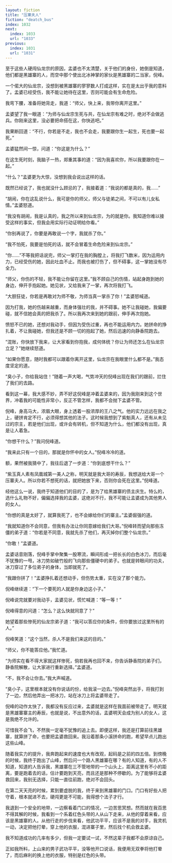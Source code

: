 ```yaml
---
layout: fiction
title: "压寨夫人"
fiction: "deatch_bus"
index: 1032
next:
  index: 1033
  url: "1033"
previous:
  index: 1031
  url: "1031"
---
```

至于这些人硬闯仙龙宗的原因，孟婆也不太清楚，关于他们的身份，她倒是知道，他们都是黑雄寨的人，而空中那个使出北冰神掌的家伙是黑雄寨的二当家，倪峰。

一个偌大的仙龙宗，没想到被黑雄寨的寥寥数人打成这样，实在是太出乎我的意料了。孟婆已经受伤，我不能让她待在这里，否则可能会有生命危险。

我弯下腰，准备将她背走，我道：“师父，快上来，我带你离开这里。”

孟婆望了我一眼道：“为师与仙龙宗生死与共，在仙龙宗有难之时，绝对不会做逃兵。你刚来这里，没必要把命搭在这，你快逃吧。”

我果断回道：“不行，你若是不走，我也不会走，我要跟你生一起生，死也要一起死。”

孟婆猛然间一惊，问道：“你这是为什么？”

在这生死时刻，我脑子一热，郑重其事的道：“因为我喜欢你，所以我要跟你在一起。”

“什么？”孟婆更为大惊，没想到我会说出这样的话。

既然已经说了，我也就没什么顾忌的了，我接着道：“我说的都是真的，我……”

“胡闹，你在这乱说什么，我可是你的师父，师父与徒弟之间，不可以有儿女私情。”孟婆怒道。

“我没有胡闹，我是认真的，我之所以来到仙龙宗，为的就是你。我知道你难以接受这样的事实，但我会用实际行动证明给你看。”

“你别再说了，你要是再敢说一个字，我就杀了你。”

“我不怕死，我要是怕死的话，就不会冒着生命危险来到仙龙宗。”

“你……”不等我把话说完，师父一掌打在我的胸膛上，将我打飞数米，因为运用内力，已经受伤的她，因此吐血不止。而我也被打伤了，但不碍事，这一掌她没有尽全力。

“师父，你伤的不轻，我不能让你留在这里。”我不顾自己的伤情，站起身跑到她的身边，伸开手抱起她。她见状，又给我来了一掌，再次将我打飞。

“大胆狂徒，你若是再敢对为师不敬，为师当真一掌杀了你！”孟婆怒喊道。

因为打我，她的伤越来越重，而身体强壮的我，并不碍事。她不让我碰她，我偏要碰，就不信她会真的把我杀了。所以我再次来到她的跟前，伸手再次抱她。

愤怒不已的她，还想对我动手，但因为受伤过重，再也不能运用内力。她拼命的挣扎着，不让我碰她，但我还是不顾一切的抱起了她，然后迅速的向静香院跑去。

“混账，你快放下我来，让大家看到你抱我，成何体统？你让为师还怎么在仙龙宗立足？”她继续怒道。

“如果你愿意，随时我都可以跟着你离开这里，仙龙宗在我眼里什么都不是。”我态度坚定的道。

“臭小子，你给我站住！”随着一声大喝，气势冲天的倪峰出现在我们的跟前，拦住了我们的去路。

看到这一幕，我大感不妙，弄不好这倪峰是冲着孟婆来的，因为我刚来到这个世界，冲着我的可能性非常小，反正不管怎样，我都不会抛下孟婆不管。

倪峰，身高马大，浓眉大眼，身上透着一股浓厚的王八之气。他的实力远远在我之上，硬拼肯定不行，必须得想其他的法子。这时候我想到了紫魁真人，还有从未见过的宗主，若是他们出现，或许会有转机，但不知道为什么，他们都没有出现，真是让人着急。

“你想干什么？”我问倪峰道。

“我来此只有一个目的，那就是你怀中的女人。”倪峰冷冷的道。

额，果然被我猜中了，我往后退了一步道：“你到底想干什么？”

“紫玉真人素有凤凰城第一美人之称，明天就是我大哥的寿辰，我想送给大哥一个压寨夫人。所以你若不想死的话，就把她放下来，否则你会死在这里。”倪峰道。

经他这么一说，我终于知道他们的目的了，是为了给黑雄寨的债主庆生。特么的，选什么礼物不好，偏偏选择我的孟婆，这绝对不行，我不可能让孟婆成为其他男人的女人。

“你想的真是太好了，就算我死了，也不会嫁给你们的寨主。”孟婆倔强的道。

“我就知道你不会同意，但我有办法让你同意嫁给我们大哥。”倪峰转而望向那些冻僵的弟子道：“你若是不同意，我就先杀了他们，再灭掉你们整个仙龙宗。”

“你敢！”孟婆道。

孟婆话音刚落，倪峰手掌中聚集一股寒流，瞬间形成一把长长的白色冰刀，而后毫不犹豫的一甩，冰刀势如破竹般的飞向那些僵硬中的弟子。也就是转眼间的功夫，冰刀穿过了多位弟子的身体，当即就死了。

“我跟你拼了！”孟婆挣扎着还想动手，但伤势太重，实在没了那个能力。

倪峰继续道：“下一个要死的人就是你身边这小子。”

倪峰说完就要对我动手，孟婆见状，慌忙喊道：“等一等！”

倪峰得意的问道：“怎么？这么快就同意了？”

她望着那些惨死的仙龙宗弟子道：“我可以答应你的条件，但你要放过这里所有的人。”

倪峰笑道：“这个当然，杀人不是我们来这的目的。”

“师父，你不能答应他。”我忙道。

“为师实在看不得大家就这样惨死，倘若我再也回不来，你告诉静香院的弟子们，静香院解散，让大家进行重新选择。”孟婆道。

“不，我不会让你去。”我大声喊道。

“臭小子，这里根本就没有你说话的份，给我滚一边去。”倪峰突然出手，将我打到了一边，然后他弄出一把冰刀，站在冰刀上将孟婆带走了。

倪峰的动作太快了，我都没有反应过来，孟婆就是这样在我面前被带走了。明天就是黑雄寨寨主的寿辰，也就是说，不出意外的话，孟婆明天会成为别人的女人，这是我绝不允许的。

可惜我不会飞，不然我一定毫不犹豫的追上去。即便这样，我还是打算前往黑雄寨，就算拼了命，也要把孟婆救回来。我沿着那条小溪拼命的跑，希望早点儿跑出这些山峰。

随着我实力的提升，我奔跑起来的速度也大有改观，起码是之前的四五倍。到傍晚的时候，我终于跑出了山峰，然后问一个路人黑雄寨在哪？有的人知道，有的人不知道，知道的人告诉我，黑雄寨在三不管地带的一个山头上，距离这里有不小的距离，要是跑着去的话，估计要跑到天亮，而且还是那种不停歇的。为了能够将孟婆救回来，我别无选择，只能一直往前跑，绝对不会回头。

在第二天天亮的时候，累到要虚脱的我，终于来到黑雄寨的门口。门口有好些人把守着，根本就进不去，硬闯更是不可能，我得想个法子才行。

我退到一个安全的地带，一边察看着门口的情况，一边苦思冥想。然而就在我百思不得其解的时候，我看到一个系着红色头带的人从山下走来，从他的穿着来看，应该是黑雄寨的人。从他行走的步伐来看，他武功平平，应该不是我的对手，我灵机一动，决定把他打晕，穿上他的衣服，混进寨子里，然后找个机会救孟婆。

我不知道成功的几率有多少，但我一定要试一试，不然这辈子我都不会原谅自己。

正如我所料，上山来的男子武功平平，没等他开口说话，我便用无双拳将他打晕了，而后麻利的换上他的衣服，特别是红色的头带。